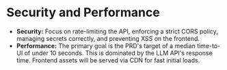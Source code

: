 # Security and Performance

- **Security:** Focus on rate-limiting the API, enforcing a strict CORS policy, managing secrets correctly, and preventing XSS on the frontend.
- **Performance:** The primary goal is the PRD's target of a median time-to-UI of under 10 seconds. This is dominated by the LLM API's response time. Frontend assets will be served via CDN for fast initial loads.
